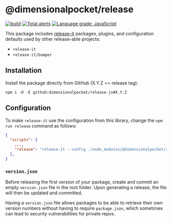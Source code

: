# @dimensionalpocket/release

[![build](https://github.com/dimensionalpocket/release-js/actions/workflows/node.js.yml/badge.svg)](https://github.com/dimensionalpocket/release-js/actions/workflows/node.js.yml) [![Total alerts](https://img.shields.io/lgtm/alerts/g/dimensionalpocket/release-js.svg)](https://lgtm.com/projects/g/dimensionalpocket/release-js/alerts/) [![Language grade: JavaScript](https://img.shields.io/lgtm/grade/javascript/g/dimensionalpocket/release-js.svg)](https://lgtm.com/projects/g/dimensionalpocket/release-js/context:javascript)

This package includes [release-it](https://github.com/release-it/release-it) packages, plugins, and configuration defaults used by other release-able projects:

* `release-it`
* `release-it/bumper`

## Installation

Install the package directly from GitHub (X.Y.Z == release tag):

```shell
npm i -D -E github:dimensionalpocket/release-js#X.Y.Z
```

## Configuration

To make `release-it` use the configuration from this library, change the `npm run release` command as follows:

```json
{
  "scripts": {
    ...,
    "release": "release-it --config ./node_modules/@dimensionalpocket/release/config/default.js"
  },
}
```

### `version.json`

Before releasing the first version of your package, create and commit an empty `version.json` file in the root folder. Upon generating a release, the file will then be updated and committed.

Having a `version.json` file allows packages to be able to retrieve their own version numbers without having to require `package.json`, which sometimes can lead to security vulnerabilities for private repos.
